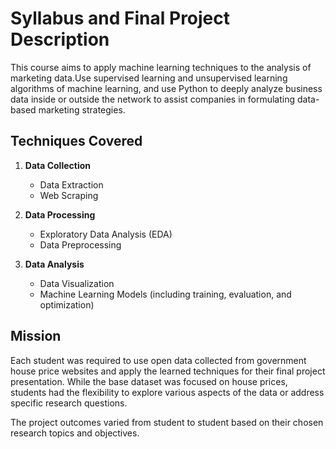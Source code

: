 # Syllabus and Final Project Description
This course aims to apply machine learning techniques to the analysis of marketing data.Use supervised learning and unsupervised learning algorithms of machine learning, and use Python to deeply analyze business data inside or outside the network to assist companies in formulating data-based marketing strategies.

## Techniques Covered

1. **Data Collection**
   - Data Extraction
   - Web Scraping

2. **Data Processing**
   - Exploratory Data Analysis (EDA)
   - Data Preprocessing

3. **Data Analysis**
   - Data Visualization
   - Machine Learning Models (including training, evaluation, and optimization)

## Mission

Each student was required to use open data collected from government house price websites and apply the learned techniques for their final project presentation. While the base dataset was focused on house prices, students had the flexibility to explore various aspects of the data or address specific research questions.

The project outcomes varied from student to student based on their chosen research topics and objectives.
